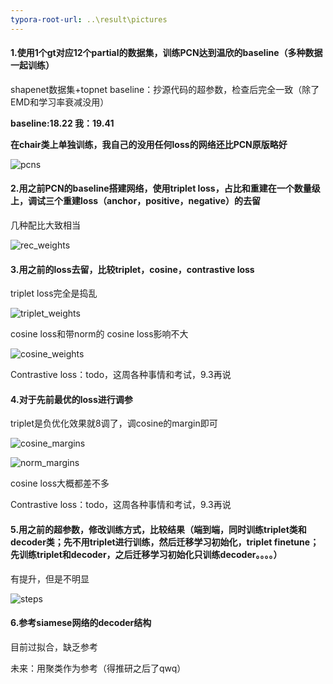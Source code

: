 ```yaml
---
typora-root-url: ..\result\pictures
---
```




#### 1.使用1个gt对应12个partial的数据集，训练PCN达到温欣的baseline（多种数据一起训练）

shapenet数据集+topnet baseline：抄源代码的超参数，检查后完全一致（除了EMD和学习率衰减没用）

**baseline:18.22   我：19.41**

**在chair类上单独训练，我自己的没用任何loss的网络还比PCN原版略好**

![pcns](/pcns.png)

#### 2.用之前PCN的baseline搭建网络，使用triplet loss，占比和重建在一个数量级上，调试三个重建loss（anchor，positive，negative）的去留

几种配比大致相当

![rec_weights](/rec_weights.png)

#### 3.用之前的loss去留，比较triplet，cosine，contrastive loss

triplet loss完全是捣乱

![triplet_weights](/triplet_weights.png)

cosine loss和带norm的 cosine loss影响不大

![cosine_weights](/cosine_weights.png)

Contrastive loss：todo，这周各种事情和考试，9.3再说

#### 4.对于先前最优的loss进行调参

triplet是负优化效果就8调了，调cosine的margin即可

![cosine_margins](/cosine_margins.png)

![norm_margins](/norm_margins.png)

cosine loss大概都差不多



Contrastive loss：todo，这周各种事情和考试，9.3再说

#### 5.用之前的超参数，修改训练方式，比较结果（端到端，同时训练triplet类和decoder类；先不用triplet进行训练，然后迁移学习初始化，triplet finetune；先训练triplet和decoder，之后迁移学习初始化只训练decoder。。。。）

有提升，但是不明显

![steps](/steps.png)



#### 6.参考siamese网络的decoder结构

目前过拟合，缺乏参考

未来：用聚类作为参考（得推研之后了qwq）